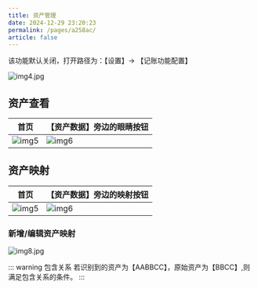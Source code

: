 ```yaml
---
title: 资产管理
date: 2024-12-29 23:20:23
permalink: /pages/a258ac/
article: false
---
```

该功能默认关闭，打开路径为：【设置】-> 【记账功能配置】

![img4.jpg](/images/img4.jpg)

## 资产查看

| 首页                        | 【资产数据】旁边的眼睛按钮             |
|---------------------------|---------------------------|
| ![img5](/images/img5.jpg) | ![img6](/images/img6.jpg) |

## 资产映射


| 首页                        | 【资产数据】旁边的映射按钮             |
|---------------------------|---------------------------|
| ![img5](/images/img5.jpg) | ![img6](/images/img7.jpg) |

### 新增/编辑资产映射

![img8.jpg](/images/img8.jpeg)

::: warning 包含关系
若识别到的资产为【AABBCC】，原始资产为【BBCC】,则满足包含关系的条件。
:::
